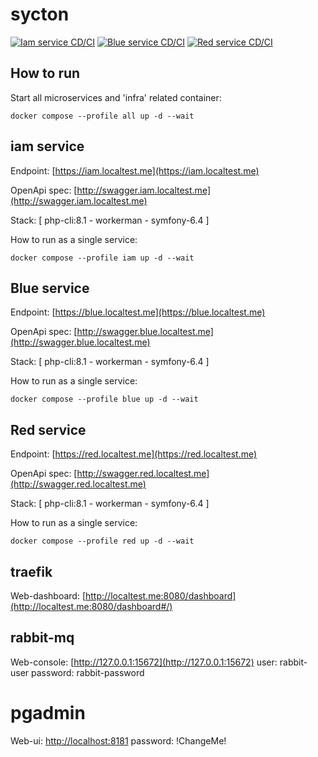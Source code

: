 # sycton

[![Iam service CD/CI](https://github.com/zerai/sycton/actions/workflows/iam-service.yaml/badge.svg)](https://github.com/zerai/sycton/actions/workflows/iam-service.yaml)
[![Blue service CD/CI](https://github.com/zerai/sycton/actions/workflows/blue-service.yaml/badge.svg)](https://github.com/zerai/sycton/actions/workflows/blue-service.yaml)
[![Red service CD/CI](https://github.com/zerai/sycton/actions/workflows/red-service.yaml/badge.svg)](https://github.com/zerai/sycton/actions/workflows/red-service.yaml)

## How to run

Start all microservices and 'infra' related container:
````shell
docker compose --profile all up -d --wait
````

## iam service 

Endpoint: [https://iam.localtest.me](https://iam.localtest.me)

OpenApi spec: [http://swagger.iam.localtest.me](http://swagger.iam.localtest.me)

Stack: [ php-cli:8.1 - workerman - symfony-6.4 ]

How to run as a single service:
````shell
docker compose --profile iam up -d --wait
````


## Blue service

Endpoint: [https://blue.localtest.me](https://blue.localtest.me)

OpenApi spec: [http://swagger.blue.localtest.me](http://swagger.blue.localtest.me)

Stack: [ php-cli:8.1 - workerman - symfony-6.4 ]

How to run as a single service:
````shell
docker compose --profile blue up -d --wait
````

## Red service

Endpoint: [https://red.localtest.me](https://red.localtest.me)

OpenApi spec: [http://swagger.red.localtest.me](http://swagger.red.localtest.me)

Stack: [ php-cli:8.1 - workerman - symfony-6.4 ]

How to run as a single service:
````shell
docker compose --profile red up -d --wait
````

## traefik

Web-dashboard: [http://localtest.me:8080/dashboard](http://localtest.me:8080/dashboard#/)

## rabbit-mq

Web-console: [http://127.0.0.1:15672](http://127.0.0.1:15672)
user: rabbit-user
password: rabbit-password

# pgadmin
Web-ui: [http://localhost:8181](http://localhost:8181/browser/)
password: !ChangeMe!